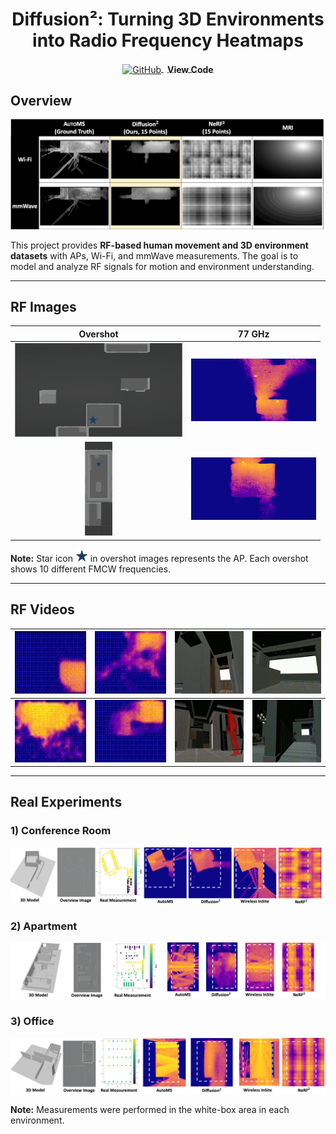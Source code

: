 <link rel="stylesheet" href="static/css/fontawesome.all.min.css">

<div align="center">


# Diffusion²: Turning 3D Environments into Radio Frequency Heatmaps

<!-- GitHub Button -->
<span class="link-block">
  <a href="https://github.com/kyoungjunpark/Diffusion2" target="_blank"
     class="external-link button is-normal is-rounded is-dark">
    <span class="icon" style="vertical-align: middle; margin-right: 6px;">
      <img src="https://github.githubassets.com/images/modules/logos_page/GitHub-Mark.png" width="24" alt="GitHub"/>
    </span>
    <span style="vertical-align: middle; font-weight: bold;">View Code</span>

  </a>
</span>

</div>


## Overview

<div align="center">
<img src="./test/overview.png" alt="Overview" width="1000"/>
</div>

This project provides **RF-based human movement and 3D environment datasets** with APs, Wi-Fi, and mmWave measurements. The goal is to model and analyze RF signals for motion and environment understanding.

---

## RF Images

| Overshot  | 77 GHz |
|  :------:  | :----: |
| <img src="./test/FMCW_1/overshot.png" height=150> | <img src="./test/FMCW_1/0.png" height=100> |
| <img src="./test/FMCW_2/overshot.png" height=150> | <img src="./test/FMCW_2/0.png" height=100> |

**Note:** Star icon <img src="./test/AP.png" height=20> in overshot images represents the AP. Each overshot shows 10 different FMCW frequencies.

---

## RF Videos

| <img src="./test/video/0.gif" height="100"> | <img src="./test/video/1.gif" height="100"> | <img src="./test/video/h1.gif" height="100"> | <img src="./test/video/h2.gif" height="100"> |
|:-------------------------------------------:|:-------------------------------------------:|:-------------------------------------------:|:-------------------------------------------:|
| <img src="./test/video/2.gif" height="100"> | <img src="./test/video/3.gif" height="100"> | <img src="./test/video/h3.gif" height="100"> | <img src="./test/video/h4.gif" height="100"> |

---

## Real Experiments

### 1) Conference Room
![Conference Room](./test/real/real_scenario_1_fix_nerf.png)

### 2) Apartment
![Apartment](./test/real/real_scenario_2_fix_nerf.png)

### 3) Office
![Office](./test/real/real_scenario_3_fix_nerf.png)

**Note:** Measurements were performed in the white-box area in each environment.
